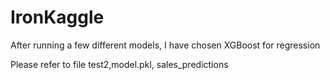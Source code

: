 # IronKaggle
After running a few different models, I have chosen XGBoost for regression

Please refer to file test2,model.pkl, sales_predictions
